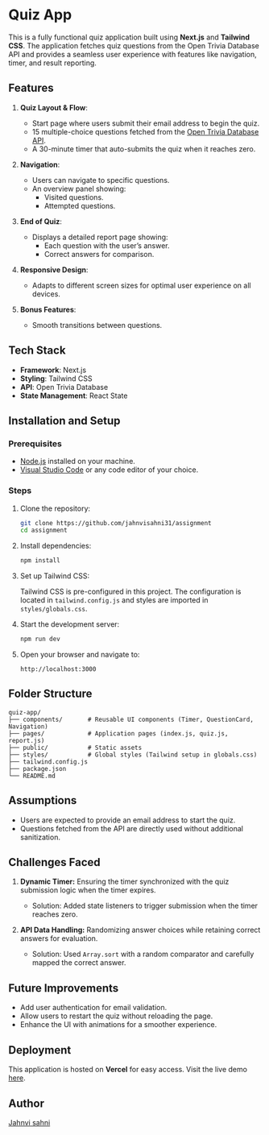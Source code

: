 # Quiz App

This is a fully functional quiz application built using **Next.js** and **Tailwind CSS**. The application fetches quiz questions from the Open Trivia Database API and provides a seamless user experience with features like navigation, timer, and result reporting.

## Features

1. **Quiz Layout & Flow**:
   - Start page where users submit their email address to begin the quiz.
   - 15 multiple-choice questions fetched from the [Open Trivia Database API](https://opentdb.com/api.php?amount=15).
   - A 30-minute timer that auto-submits the quiz when it reaches zero.

2. **Navigation**:
   - Users can navigate to specific questions.
   - An overview panel showing:
     - Visited questions.
     - Attempted questions.

3. **End of Quiz**:
   - Displays a detailed report page showing:
     - Each question with the user’s answer.
     - Correct answers for comparison.

4. **Responsive Design**:
   - Adapts to different screen sizes for optimal user experience on all devices.

5. **Bonus Features**:
   - Smooth transitions between questions.

## Tech Stack

- **Framework**: Next.js
- **Styling**: Tailwind CSS
- **API**: Open Trivia Database
- **State Management**: React State

## Installation and Setup

### Prerequisites

- [Node.js](https://nodejs.org/) installed on your machine.
- [Visual Studio Code](https://code.visualstudio.com/) or any code editor of your choice.

### Steps

1. Clone the repository:

   ```bash
   git clone https://github.com/jahnvisahni31/assignment
   cd assignment
   ```

2. Install dependencies:

   ```bash
   npm install
   ```

3. Set up Tailwind CSS:

   Tailwind CSS is pre-configured in this project. The configuration is located in `tailwind.config.js` and styles are imported in `styles/globals.css`.

4. Start the development server:

   ```bash
   npm run dev
   ```

5. Open your browser and navigate to:

   ```
   http://localhost:3000
   ```

## Folder Structure

```plaintext
quiz-app/
├── components/       # Reusable UI components (Timer, QuestionCard, Navigation)
├── pages/            # Application pages (index.js, quiz.js, report.js)
├── public/           # Static assets
├── styles/           # Global styles (Tailwind setup in globals.css)
├── tailwind.config.js
├── package.json
└── README.md
```

## Assumptions

- Users are expected to provide an email address to start the quiz.
- Questions fetched from the API are directly used without additional sanitization.

## Challenges Faced

1. **Dynamic Timer:** Ensuring the timer synchronized with the quiz submission logic when the timer expires.
   - Solution: Added state listeners to trigger submission when the timer reaches zero.

2. **API Data Handling:** Randomizing answer choices while retaining correct answers for evaluation.
   - Solution: Used `Array.sort` with a random comparator and carefully mapped the correct answer.

## Future Improvements

- Add user authentication for email validation.
- Allow users to restart the quiz without reloading the page.
- Enhance the UI with animations for a smoother experience.

## Deployment

This application is hosted on **Vercel** for easy access. Visit the live demo [here](#).

## Author

[Jahnvi sahni](https://github.com/jahnvisahni31)
